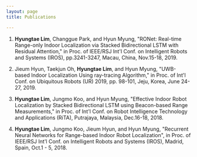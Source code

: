 ```yaml
---
layout: page
title: Publications

---
```



1. **Hyungtae Lim**, Changgue Park, and Hyun Myung, "RONet: Real-time Range-only Indoor Localization via Stacked Bidirectional LSTM with Residual Attention," in Proc. of  IEEE/RSJ Int'l Conf. on Intelligent Robots and Systems (IROS), pp.3241-3247, Macau, China, Nov.15-18, 2019.

2. Jieum Hyun, Taekjun Oh, **Hyungtae Lim**, and Hyun Myung, "UWB-based Indoor Localization Using ray-tracing Algorithm," in Proc. of Int'l Conf. on Ubiquitous Robots (UR) 2019, pp. 98-101, Jeju, Korea, June 24-27, 2019.

3. **Hyungtae Lim**, Jungmo Koo, and Hyun Myung, "Effective Indoor Robot Localization by Stacked Bidirectional LSTM using Beacon-based Range Measurements," in Proc. of Int'l Conf. on Robot Intelligence Technology and Applications (RiTA), Putrajaya, Malaysia, Dec.16-18, 2018.

4. **Hyungtae Lim**, Jungmo Koo, Jieum Hyun, and Hyun Myung, "Recurrent Neural Networks for Range-based Indoor Robot Localization", in Proc. of IEEE/RSJ Int'l Conf. on Intelligent Robots and Systems (IROS), Madrid, Spain, Oct.1 - 5, 2018.

